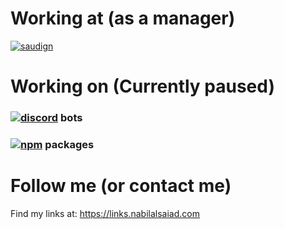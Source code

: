 # Working at (as a manager)
[![saudign](https://pbs.twimg.com/profile_banners/1499380001497657346/1653828476/1500x500)](https://links.saudigamenews.com)

# Working on (Currently paused)
### [![discord](https://img.shields.io/badge/-5865F2?logo=discord&logoColor=white)](https://discord.com/servers) bots
<!-- [![todiscoist](https://img.shields.io/badge/ToDiscoist-white?logo=todoist)]() -->

### [![npm](https://img.shields.io/badge/-CB3837?logo=npm&logoColor=white)](https://www.npmjs.com) packages
<!-- [![paths-manager](https://img.shields.io/badge/paths%20manager-grey?logo=npm)](https://www.npmjs.com/package/paths-manager) -->

# Follow me (or contact me)
Find my links at: https://links.nabilalsaiad.com
